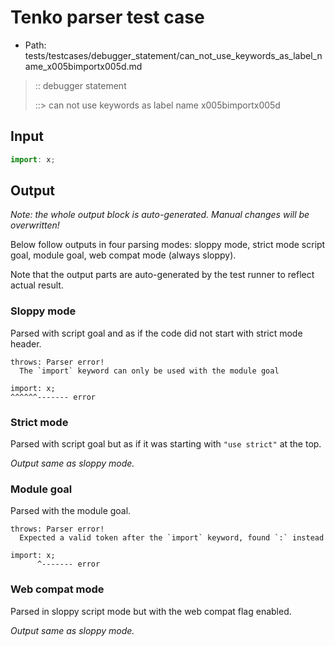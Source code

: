 # Tenko parser test case

- Path: tests/testcases/debugger_statement/can_not_use_keywords_as_label_name_x005bimportx005d.md

> :: debugger statement
>
> ::> can not use keywords as label name x005bimportx005d

## Input

`````js
import: x;
`````

## Output

_Note: the whole output block is auto-generated. Manual changes will be overwritten!_

Below follow outputs in four parsing modes: sloppy mode, strict mode script goal, module goal, web compat mode (always sloppy).

Note that the output parts are auto-generated by the test runner to reflect actual result.

### Sloppy mode

Parsed with script goal and as if the code did not start with strict mode header.

`````
throws: Parser error!
  The `import` keyword can only be used with the module goal

import: x;
^^^^^^------- error
`````

### Strict mode

Parsed with script goal but as if it was starting with `"use strict"` at the top.

_Output same as sloppy mode._

### Module goal

Parsed with the module goal.

`````
throws: Parser error!
  Expected a valid token after the `import` keyword, found `:` instead

import: x;
      ^------- error
`````


### Web compat mode

Parsed in sloppy script mode but with the web compat flag enabled.

_Output same as sloppy mode._
